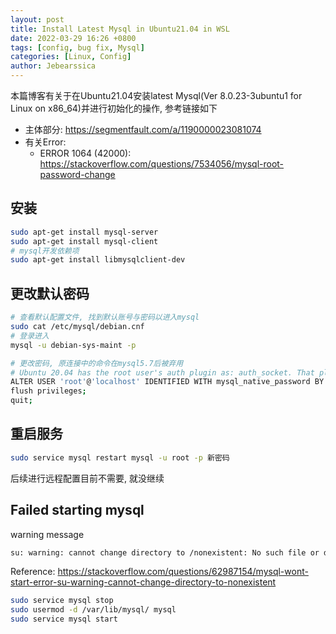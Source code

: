 ```yaml
---
layout: post
title: Install Latest Mysql in Ubuntu21.04 in WSL
date: 2022-03-29 16:26 +0800
tags: [config, bug fix, Mysql]
categories: [Linux, Config]
author: Jebearssica
---
```


本篇博客有关于在Ubuntu21.04安装latest Mysql(Ver 8.0.23-3ubuntu1 for Linux on x86_64)并进行初始化的操作, 参考链接如下

* 主体部分: <https://segmentfault.com/a/1190000023081074>
* 有关Error:
  * ERROR 1064 (42000): <https://stackoverflow.com/questions/7534056/mysql-root-password-change>

## 安装

```sh
sudo apt-get install mysql-server
sudo apt-get install mysql-client
# mysql开发依赖项
sudo apt-get install libmysqlclient-dev
```

## 更改默认密码

```sh
# 查看默认配置文件, 找到默认账号与密码以进入mysql
sudo cat /etc/mysql/debian.cnf
# 登录进入
mysql -u debian-sys-maint -p

# 更改密码, 原连接中的命令在mysql5.7后被弃用
# Ubuntu 20.04 has the root user's auth plugin as: auth_socket. That plugin does not support a password. There is an answer below that talks about it. Solution is to change the plugin and password in one statement : ALTER USER 'root'@'localhost' IDENTIFIED WITH mysql_native_password BY 'Password'; The "WITH mysql_native_password" part changes the plugin. – cbmckay Aug 5 at 18:23
ALTER USER 'root'@'localhost' IDENTIFIED WITH mysql_native_password BY 'Password'; 
flush privileges;
quit;
```

## 重启服务

```sh
sudo service mysql restart mysql -u root -p 新密码
```

后续进行远程配置目前不需要, 就没继续

## Failed starting mysql

warning message

```sh
su: warning: cannot change directory to /nonexistent: No such file or directory
```

Reference: <https://stackoverflow.com/questions/62987154/mysql-wont-start-error-su-warning-cannot-change-directory-to-nonexistent>

```sh
sudo service mysql stop
sudo usermod -d /var/lib/mysql/ mysql
sudo service mysql start
```
